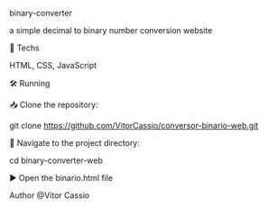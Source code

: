 binary-converter

a simple decimal to binary number conversion website

🚀 Techs

HTML, CSS, JavaScript

🛠️ Running

📥 Clone the repository:

git clone https://github.com/VitorCassio/conversor-binario-web.git

📂 Navigate to the project directory:

cd binary-converter-web

▶️ Open the binario.html file

Author
@Vitor Cassio
